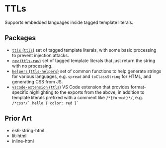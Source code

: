 # TTLs

Supports embedded languages inside tagged template literals.

## Packages

- [`ttls` (`ttls`)](./packages/ttls/) set of tagged template literals, with some basic processing to prevent injection attacks.
- [`raw` (`ttls-raw`)](./packages/raw/) set of tagged template literals that just return the string with no processing.
- [`helpers` (`ttls-helpers`)](./packages/helpers/) set of common functions to help generate strings for various languages, e.g. `spread` and `toClassString` for HTML, and generating CSS from JS.
- [`vscode-extension` (`ttls`)](./packages/vscode-extension/) VS Code extension that provides format-specific highlighting to the exports from the above, in addition to template literals prefixed with a comment like `/*{format}*/`, e.g. `` /*css*/`.hello { color: red }` ``

## Prior Art

- es6-string-html
- lit-html
- inline-html